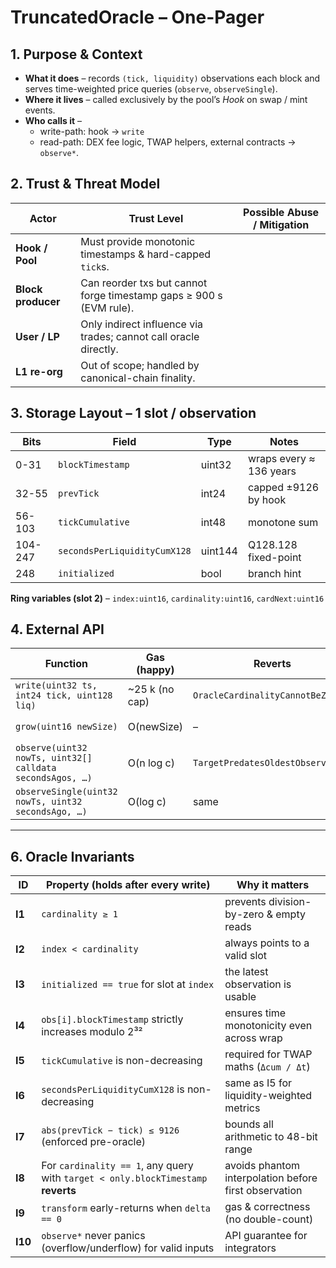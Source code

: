 # TruncatedOracle – One-Pager

## 1. Purpose & Context

* **What it does** – records `(tick, liquidity)` observations each block and serves time-weighted price queries (`observe`, `observeSingle`).  
* **Where it lives** – called exclusively by the pool’s *Hook* on swap / mint events.  
* **Who calls it** –  
  * write-path: hook → `write`  
  * read-path: DEX fee logic, TWAP helpers, external contracts → `observe*`.

## 2. Trust & Threat Model

| Actor              | Trust Level | Possible Abuse / Mitigation |
|--------------------|-------------|------------------------------|
| **Hook / Pool**    | Must provide monotonic timestamps & hard-capped `tick`s. |
| **Block producer** | Can reorder txs but cannot forge timestamp gaps ≥ 900 s (EVM rule). |
| **User / LP**      | Only indirect influence via trades; cannot call oracle directly. |
| **L1 re-org**      | Out of scope; handled by canonical-chain finality. |

## 3. Storage Layout – 1 slot / observation

| Bits | Field                       | Type   | Notes |
|------|-----------------------------|--------|-------|
| 0-31 | `blockTimestamp`            | uint32 | wraps every ≈ 136 years |
|32-55 | `prevTick`                  |  int24 | capped ±9126 by hook |
|56-103| `tickCumulative`            |  int48 | monotone sum |
|104-247|`secondsPerLiquidityCumX128`| uint144| Q128.128 fixed-point |
|248   | `initialized`               |  bool  | branch hint |

**Ring variables (slot 2)** – `index:uint16`, `cardinality:uint16`, `cardNext:uint16`

## 4. External API

| Function | Gas (happy) | Reverts | Comment |
|----------|-------------|---------|---------|
| `write(uint32 ts, int24 tick, uint128 liq)` | ~25 k (no cap) | `OracleCardinalityCannotBeZero` | inserts / rotates |
| `grow(uint16 newSize)`                     | O(newSize) | – | allocates buffer |
| `observe(uint32 nowTs, uint32[] calldata secondsAgos, …)` | O(n log c) | `TargetPredatesOldestObservation` | binary search |
| `observeSingle(uint32 nowTs, uint32 secondsAgo, …)` | O(log c) | same | thin wrapper |

---

## 6. Oracle Invariants

| ID | Property (holds after every write) | Why it matters |
|----|------------------------------------|----------------|
| **I1** | `cardinality ≥ 1` | prevents division-by-zero & empty reads |
| **I2** | `index < cardinality` | always points to a valid slot |
| **I3** | `initialized == true` for slot at `index` | the latest observation is usable |
| **I4** | `obs[i].blockTimestamp` strictly increases modulo 2³² | ensures time monotonicity even across wrap |
| **I5** | `tickCumulative` is non-decreasing | required for TWAP maths (`Δcum / Δt`) |
| **I6** | `secondsPerLiquidityCumX128` is non-decreasing | same as I5 for liquidity-weighted metrics |
| **I7** | `abs(prevTick − tick) ≤ 9126` (enforced pre-oracle) | bounds all arithmetic to 48-bit range |
| **I8** | For `cardinality == 1`, any query with `target < only.blockTimestamp` **reverts** | avoids phantom interpolation before first observation |
| **I9** | `transform` early-returns when `delta == 0` | gas & correctness (no double-count) |
| **I10**| `observe*` never panics (overflow/underflow) for valid inputs | API guarantee for integrators |
